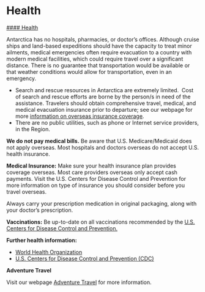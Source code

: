 # Health

[#### Health](javascript:void(0); "Health")

Antarctica has no hospitals, pharmacies, or doctor’s offices. Although cruise ships and land-based expeditions should have the capacity to treat minor ailments, medical emergencies often require evacuation to a country with modern medical facilities, which could require travel over a significant distance. There is no guarantee that transportation would be available or that weather conditions would allow for transportation, even in an emergency.

* Search and rescue resources in Antarctica are extremely limited.  Cost of search and rescue efforts are borne by the person/s in need of the assistance. Travelers should obtain comprehensive travel, medical, and medical evacuation insurance prior to departure; see our webpage for more [information on overseas insurance coverage](https://travel.state.gov/content/travel/en/international-travel/before-you-go/your-health-abroad/Insurance_Coverage_Overseas.html).
* There are no public utilities, such as phone or Internet service providers, in the Region.

**We do not pay medical bills.** Be aware that U.S. Medicare/Medicaid does not apply overseas. Most hospitals and doctors overseas do not accept U.S. health insurance.

**Medical Insurance:** Make sure your health insurance plan provides coverage overseas. Most care providers overseas only accept cash payments. Visit the U.S. Centers for Disease Control and Prevention for more information on type of insurance you should consider before you travel overseas.

Always carry your prescription medication in original packaging, along with your doctor’s prescription.

**Vaccinations:** Be up-to-date on all vaccinations recommended by the [U.S. Centers for Disease Control and Prevention.](http://wwwnc.cdc.gov/travel/)

**Further health information:**

* [World Health Organization](https://www.who.int/)
* [U.S. Centers for Disease Control and Prevention (CDC)](http://wwwnc.cdc.gov/travel/)

**Adventure Travel**

Visit our webpage [Adventure Travel](https://travel.state.gov/content/travel/en/international-travel/before-you-go/travelers-with-special-considerations/adventure-travel.html) for more information.